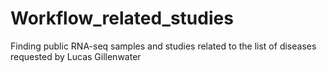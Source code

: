 # Workflow_related_studies
Finding public RNA-seq samples and studies related to the list of diseases requested by Lucas Gillenwater 
